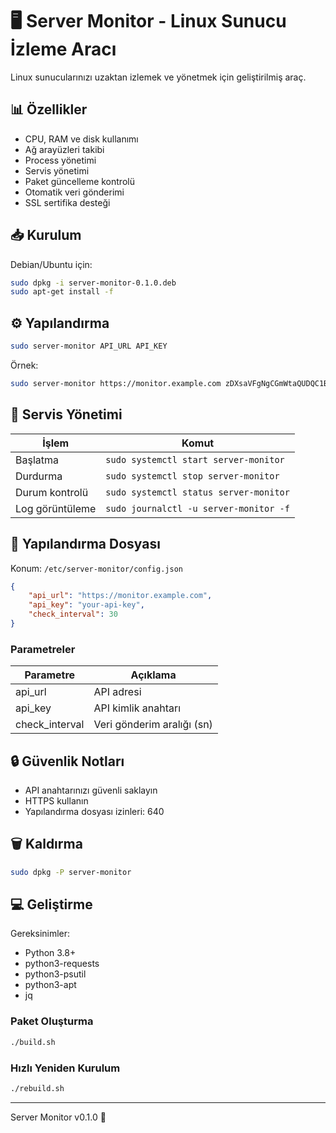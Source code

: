 # 🖥️ Server Monitor - Linux Sunucu İzleme Aracı

Linux sunucularınızı uzaktan izlemek ve yönetmek için geliştirilmiş araç.

## 📊 Özellikler

* CPU, RAM ve disk kullanımı
* Ağ arayüzleri takibi
* Process yönetimi
* Servis yönetimi
* Paket güncelleme kontrolü
* Otomatik veri gönderimi
* SSL sertifika desteği

## 📥 Kurulum

Debian/Ubuntu için:
```bash
sudo dpkg -i server-monitor-0.1.0.deb
sudo apt-get install -f
```

## ⚙️ Yapılandırma

```bash
sudo server-monitor API_URL API_KEY
```

Örnek:
```bash
sudo server-monitor https://monitor.example.com zDXsaVFgNgCGmWtaQUDQC1BkjqSPTiLmPXnCcdp6EK8qPFGalM09NqG2N5d4OqcP
```

## 🔄 Servis Yönetimi

| İşlem | Komut |
|-------|-------|
| Başlatma | `sudo systemctl start server-monitor` |
| Durdurma | `sudo systemctl stop server-monitor` |
| Durum kontrolü | `sudo systemctl status server-monitor` |
| Log görüntüleme | `sudo journalctl -u server-monitor -f` |

## 🔧 Yapılandırma Dosyası

Konum: `/etc/server-monitor/config.json`

```json
{
    "api_url": "https://monitor.example.com",
    "api_key": "your-api-key",
    "check_interval": 30
}
```

### Parametreler

| Parametre | Açıklama |
|-----------|-----------|
| api_url | API adresi |
| api_key | API kimlik anahtarı |
| check_interval | Veri gönderim aralığı (sn) |

## 🔒 Güvenlik Notları

* API anahtarınızı güvenli saklayın
* HTTPS kullanın
* Yapılandırma dosyası izinleri: 640

## 🗑️ Kaldırma

```bash
sudo dpkg -P server-monitor
```

## 💻 Geliştirme

Gereksinimler:
* Python 3.8+
* python3-requests
* python3-psutil
* python3-apt
* jq

### Paket Oluşturma
```bash
./build.sh
```

### Hızlı Yeniden Kurulum
```bash
./rebuild.sh
```

---
Server Monitor v0.1.0 🚀